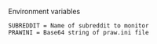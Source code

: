 Environment variables

    SUBREDDIT = Name of subreddit to monitor
    PRAWINI = Base64 string of praw.ini file
